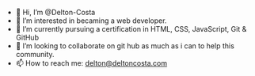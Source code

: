 - 👋 Hi, I’m @Delton-Costa
- 👀 I’m interested in becaming a web developer.
- 🌱 I’m currently pursuing a certification in HTML, CSS, JavaScript, Git & GitHub
- 💞️ I’m looking to collaborate on git hub as much as i can to help this community.
- 📫 How to reach me: delton@deltoncosta.com

<!---
Delton-Costa/Delton-Costa is a ✨ special ✨ repository because its `README.md` (this file) appears on your GitHub profile.
You can click the Preview link to take a look at your changes.
--->
